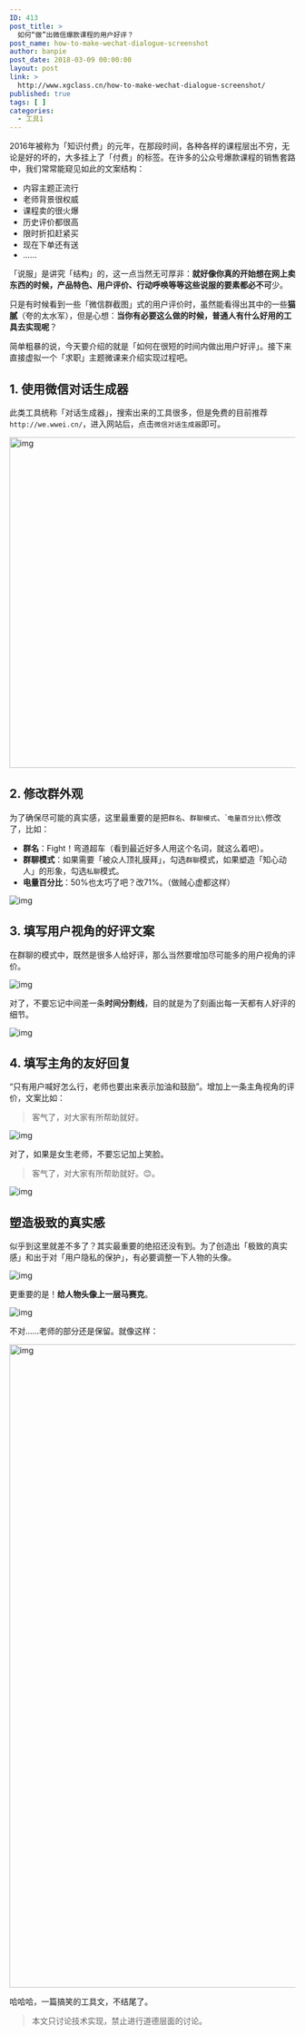 ```yaml
---
ID: 413
post_title: >
  如何“做”出微信爆款课程的用户好评？
post_name: how-to-make-wechat-dialogue-screenshot
author: banpie
post_date: 2018-03-09 00:00:00
layout: post
link: >
  http://www.xgclass.cn/how-to-make-wechat-dialogue-screenshot/
published: true
tags: [ ]
categories:
  - 工具1
---
```

2016年被称为「知识付费」的元年，在那段时间，各种各样的课程层出不穷，无论是好的坏的，大多挂上了「付费」的标签。在许多的公众号爆款课程的销售套路中，我们常常能窥见如此的文案结构：

*   内容主题正流行
*   老师背景很权威
*   课程卖的很火爆
*   历史评价都很高
*   限时折扣赶紧买
*   现在下单还有送
*   ……

「说服」是讲究「结构」的，这一点当然无可厚非：**就好像你真的开始想在网上卖东西的时候，产品特色、用户评价、行动呼唤等等这些说服的要素都必不可**少。

只是有时候看到一些「微信群截图」式的用户评价时，虽然能看得出其中的一些**猫腻**（夸的太水军），但是心想：**当你有必要这么做的时候，普通人有什么好用的工具去实现呢**？

简单粗暴的说，今天要介绍的就是「如何在很短的时间内做出用户好评」。接下来直接虚拟一个「求职」主题微课来介绍实现过程吧。

## 1\. 使用微信对话生成器

此类工具统称「对话生成器」，搜索出来的工具很多，但是免费的目前推荐`http://we.wwei.cn/`，进入网站后，点击`微信对话生成器`即可。

<img class="alignnone size-full wp-image-553" src="http://www.xgclass.cn/wp-content/uploads/2018/11/4ffce04d92a4d6cb21c1494cdfcd6dc1.jpg" width="1080" height="583" alt="img" />

## 2\. 修改群外观

为了确保尽可能的真实感，这里最重要的是把`群名`、`群聊模式`、\``电量百分比\`修改了，比如：

*   **群名**：Fight！弯道超车（看到最近好多人用这个名词，就这么着吧）。
*   **群聊模式**：如果需要「被众人顶礼膜拜」，勾选`群聊`模式，如果塑造「知心动人」的形象，勾选`私聊`模式。
*   **电量百分比**：50%也太巧了吧？改71%。（做贼心虚都这样）

![img][1]

## 3\. 填写用户视角的好评文案

在群聊的模式中，既然是很多人给好评，那么当然要增加尽可能多的用户视角的评价。

![img][1]

对了，不要忘记中间差一条**时间分割线**，目的就是为了刻画出每一天都有人好评的细节。

![img][1]

## 4\. 填写主角的友好回复

“只有用户喊好怎么行，老师也要出来表示加油和鼓励”。增加上一条主角视角的评价，文案比如：

> 客气了，对大家有所帮助就好。

![img][1]

对了，如果是女生老师，不要忘记加上笑脸。

> 客气了，对大家有所帮助就好。😊。

![img][1]

## 塑造极致的真实感

似乎到这里就差不多了？其实最重要的绝招还没有到。为了创造出「极致的真实感」和出于对「用户隐私的保护」，有必要调整一下人物的头像。

![img][1]

更重要的是！**给人物头像上一层马赛克**。

![img][1]

不对……老师的部分还是保留。就像这样：

<img class="alignnone size-full wp-image-554" src="http://www.xgclass.cn/wp-content/uploads/2018/11/4ffce04d92a4d6cb21c1494cdfcd6dc1-1.jpg" width="646" height="1134" alt="img" />

哈哈哈，一篇搞笑的工具文，不结尾了。

> 本文只讨论技术实现，禁止进行道德层面的讨论。

 [1]: image/gif;base64,iVBORw0KGgoAAAANSUhEUgAAAAEAAAABCAYAAAAfFcSJAAAADUlEQVQImWNgYGBgAAAABQABh6FO1AAAAABJRU5ErkJggg==
